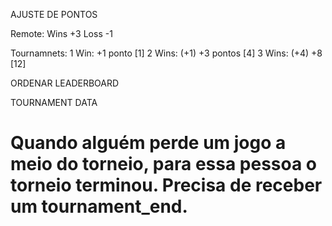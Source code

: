AJUSTE DE PONTOS

Remote:
Wins +3
Loss -1

Tournamnets:
1 Win: +1 ponto                 [1]
2 Wins: (+1) +3 pontos          [4]
3 Wins: (+4) +8			[12]


ORDENAR LEADERBOARD


TOURNAMENT DATA




# Quando alguém perde um jogo a meio do torneio, para essa pessoa o torneio terminou. Precisa de receber um tournament_end.
